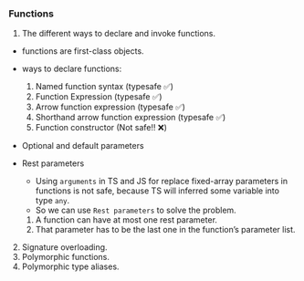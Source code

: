 ### Functions

1. The different ways to declare and invoke functions.

- functions are first-class objects.
- ways to declare functions:

  1.  Named function syntax (typesafe ✅)
  2.  Function Expression (typesafe ✅)
  3.  Arrow function expression (typesafe ✅)
  4.  Shorthand arrow function expression (typesafe ✅)
  5.  Function constructor (Not safe!! ❌)

- Optional and default parameters
- Rest parameters

  - Using `arguments` in TS and JS for replace fixed-array parameters in functions is not safe, because TS will inferred some variable into type `any`.
  - So we can use `Rest parameters` to solve the problem.

  1. A function can have at most one rest parameter.
  2. That parameter has to be the last one in the function’s parameter list.

2.  Signature overloading.
3.  Polymorphic functions.
4.  Polymorphic type aliases.
